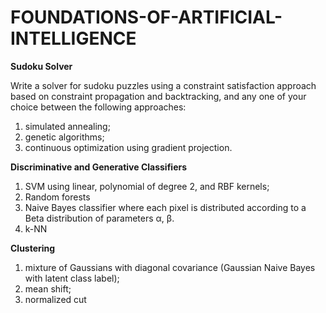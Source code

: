 # FOUNDATIONS-OF-ARTIFICIAL-INTELLIGENCE

<b> Sudoku Solver </b>

Write a solver for sudoku puzzles using a constraint satisfaction approach based on constraint propagation and backtracking, and any one of your choice between the following approaches:
1. simulated annealing;
2. genetic algorithms;
2. continuous optimization using gradient projection.

<b> Discriminative and Generative Classifiers </b>

1. SVM  using linear, polynomial of degree 2, and RBF kernels;
2. Random forests
3. Naive Bayes classifier where each pixel is distributed according to a Beta distribution of parameters α, β.
4. k-NN

<b> Clustering </b>

1. mixture of Gaussians with diagonal covariance (Gaussian Naive Bayes with latent class label);
2. mean shift;
3. normalized cut
